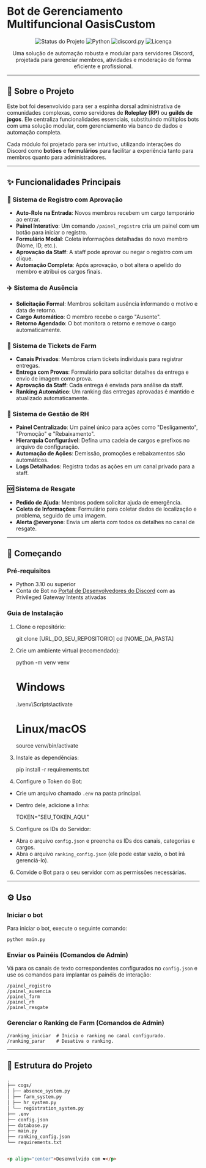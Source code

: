 # Bot de Gerenciamento Multifuncional OasisCustom

<p align="center">
  <img src="https://img.shields.io/badge/status-ativo-brightgreen" alt="Status do Projeto">
  <img src="https://img.shields.io/badge/Python-3.10%2B-blue" alt="Python">
  <img src="https://img.shields.io/badge/discord.py-2.3.2-7289DA" alt="discord.py">
  <img src="https://img.shields.io/badge/licença-MIT-lightgrey" alt="Licença">
</p>

<p align="center">
  Uma solução de automação robusta e modular para servidores Discord, projetada para gerenciar membros, atividades e moderação de forma eficiente e profissional.
</p>

---

## 📜 Sobre o Projeto

Este bot foi desenvolvido para ser a espinha dorsal administrativa de comunidades complexas, como servidores de **Roleplay (RP)** ou **guilds de jogos**. Ele centraliza funcionalidades essenciais, substituindo múltiplos bots com uma solução modular, com gerenciamento via banco de dados e automação completa.

Cada módulo foi projetado para ser intuitivo, utilizando interações do Discord como **botões** e **formulários** para facilitar a experiência tanto para membros quanto para administradores.

---

## ✨ Funcionalidades Principais

### 📝 Sistema de Registro com Aprovação

- **Auto-Role na Entrada**: Novos membros recebem um cargo temporário ao entrar.
- **Painel Interativo**: Um comando `/painel_registro` cria um painel com um botão para iniciar o registro.
- **Formulário Modal**: Coleta informações detalhadas do novo membro (Nome, ID, etc.).
- **Aprovação da Staff**: A staff pode aprovar ou negar o registro com um clique.
- **Automação Completa**: Após aprovação, o bot altera o apelido do membro e atribui os cargos finais.

### ✈️ Sistema de Ausência

- **Solicitação Formal**: Membros solicitam ausência informando o motivo e data de retorno.
- **Cargo Automático**: O membro recebe o cargo "Ausente".
- **Retorno Agendado**: O bot monitora o retorno e remove o cargo automaticamente.

### 🌾 Sistema de Tickets de Farm

- **Canais Privados**: Membros criam tickets individuais para registrar entregas.
- **Entrega com Provas**: Formulário para solicitar detalhes da entrega e envio de imagem como prova.
- **Aprovação da Staff**: Cada entrega é enviada para análise da staff.
- **Ranking Automático**: Um ranking das entregas aprovadas é mantido e atualizado automaticamente.

### 👮 Sistema de Gestão de RH

- **Painel Centralizado**: Um painel único para ações como "Desligamento", "Promoção" e "Rebaixamento".
- **Hierarquia Configurável**: Defina uma cadeia de cargos e prefixos no arquivo de configuração.
- **Automação de Ações**: Demissão, promoções e rebaixamentos são automáticos.
- **Logs Detalhados**: Registra todas as ações em um canal privado para a staff.

### 🆘 Sistema de Resgate

- **Pedido de Ajuda**: Membros podem solicitar ajuda de emergência.
- **Coleta de Informações**: Formulário para coletar dados de localização e problema, seguido de uma imagem.
- **Alerta @everyone**: Envia um alerta com todos os detalhes no canal de resgate.

---

## 🚀 Começando

### Pré-requisitos

- Python 3.10 ou superior
- Conta de Bot no [Portal de Desenvolvedores do Discord](https://discord.com/developers/docs/intro) com as Privileged Gateway Intents ativadas

### Guia de Instalação

1. Clone o repositório:

    git clone [URL_DO_SEU_REPOSITORIO]
    cd [NOME_DA_PASTA]

2. Crie um ambiente virtual (recomendado):

    python -m venv venv
    # Windows
    .\venv\Scripts\activate
    # Linux/macOS
    source venv/bin/activate

3. Instale as dependências:

    pip install -r requirements.txt

4. Configure o Token do Bot:

- Crie um arquivo chamado `.env` na pasta principal.
- Dentro dele, adicione a linha:

    TOKEN="SEU_TOKEN_AQUI"

5. Configure os IDs do Servidor:

- Abra o arquivo `config.json` e preencha os IDs dos canais, categorias e cargos.
- Abra o arquivo `ranking_config.json` (ele pode estar vazio, o bot irá gerenciá-lo).

6. Convide o Bot para o seu servidor com as permissões necessárias.

---

## ⚙️ Uso

### Iniciar o bot

Para iniciar o bot, execute o seguinte comando:

    python main.py

### Enviar os Painéis (Comandos de Admin)

Vá para os canais de texto correspondentes configurados no `config.json` e use os comandos para implantar os painéis de interação:

    /painel_registro
    /painel_ausencia
    /painel_farm
    /painel_rh
    /painel_resgate

### Gerenciar o Ranking de Farm (Comandos de Admin)

    /ranking_iniciar  # Inicia o ranking no canal configurado.
    /ranking_parar    # Desativa o ranking.

---

## 📁 Estrutura do Projeto
```md
.
├── cogs/
│ ├── absence_system.py
│ ├── farm_system.py
│ ├── hr_system.py
│ └── registration_system.py
├── .env
├── config.json
├── database.py
├── main.py
├── ranking_config.json
└── requirements.txt


<p align="center">Desenvolvido com ❤️</p>

